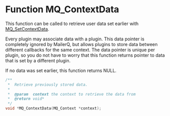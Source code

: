 # Function MQ_ContextData

This function can be called to retrieve user data set earlier with [MQ_SetContextData](mq_setcontextdata).

Every plugin may associate data with a plugin. This data pointer is completely ignored by MailerQ, but allows plugins to store data between different callbacks for the same context. The data pointer is unique per plugin, so you do not have to worry that this function returns pointer to data that is set by a different plugin.

If no data was set earlier, this function returns NULL.

````c
/**
 *  Retrieve previously stored data.
 *
 *  @param  context the context to retrieve the data from
 *  @return void*
 */
void *MQ_ContextData(MQ_Context *context);
````